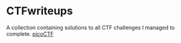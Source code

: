# CTFwriteups
A collection containing solutions to all CTF challenges I managed to complete.
<a href="https://github.com/qualorm/CTFwriteups/tree/master/picoCTF%202021">picoCTF</a>

